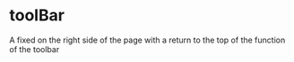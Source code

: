 # toolBar
A fixed on the right side of the page with a return to the top of the function of the toolbar
